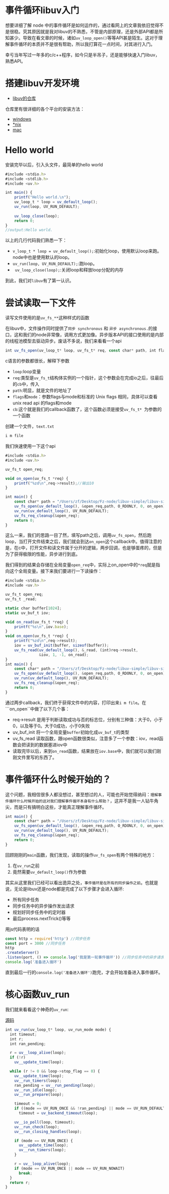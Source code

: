 # 事件循环libuv入门

想要详细了解 node 中的事件循环是如何运作的，通过看网上的文章我依旧觉得不是很稳。究其原因就是我对libuv的不熟悉，不管是内部原理，还是外部API都是所知甚少。导致在看文章的时候，诸如```uv_loop_open()```等等API甚是陌生。这对于理解事件循环的本质并不是很有帮助，所以我打算花一点时间，对其进行入门。


幸亏当年写过一年多的c/c++程序，如今只是半吊子，还是能够快速入门libuv，熟悉API。


# 搭建libuv开发环境

- [libuv的仓库](https://github.com/libuv/libuv)

仓库里有很详细的各个平台的安装方法：
- [windows](https://github.com/libuv/libuv#windows)
- [*nix](https://github.com/libuv/libuv#unix)
- [mac](https://github.com/libuv/libuv#os-x)

# Hello world

安装完毕以后，引入头文件，最简单的hello world
```js
#include <stdio.h>
#include <stdlib.h>
#include <uv.h>

int main() {
    printf("Hello world.\n");
    uv_loop_t * loop = uv_default_loop();
    uv_run(loop, UV_RUN_DEFAULT);
    
    uv_loop_close(loop);
    return 0;
}
//output:Hello world.
```
以上的几行代码我们熟悉一下：
- ```v_loop_t * loop = uv_default_loop();```:初始化loop，使用默认loop来跑。node中也是使用默认的loop。
- ```uv_run(loop, UV_RUN_DEFAULT);```:跑loop。
- ``` uv_loop_close(loop);```:关闭loop和释放loop分配的内存

到此，我们对```libuv```有了第一认识。

# 尝试读取一下文件

读写文件使用的是```uv_fs_**```这种样式的函数

在libuv中，文件操作同时提供了```同步 synchronous``` 和 ```异步 asynchronous.```的接口，这和我们的node非常像，调用方式更加像。异步版本API的接口使用的是内部的线程池模型去驱动异步。废话不多说，我们来看看一个api

```js
int uv_fs_open(uv_loop_t* loop, uv_fs_t* req, const char* path, int flags, int mode, uv_fs_cb cb)
```
c语言的参数都很长，解释下参数
- ```loop```:loop变量
- ```req```:类型是```uv_fs_t```结构体实例的一个指针，这个参数会在完成io之后，往最后的```cb```中，传入
- ```path```:明显，就是文件的地址了
- ```flags```和```mode```：参数flags与mode和标准的 Unix flags 相同，具体可以查看unix read api 的flags和mode
- ```cb```:这个就是我们的callback函数了，这个函数必须是接受```uv_fs_t* ```为参数的一个函数

创建一个文件，```text.txt```
```js
i m file
```

我们快速使用一下这个api
```js
#include <stdio.h>
#include <uv.h>

uv_fs_t open_req;

void on_open(uv_fs_t *req) {
    printf("%zd\n",req->result);//输出10
}

int main() {
    const char* path = "/Users/zf/Desktop/Fz-node/libuv-simple/libuv-simple/text.txt";
    uv_fs_open(uv_default_loop(), &open_req,path, O_RDONLY, 0, on_open);
    uv_run(uv_default_loop(), UV_RUN_DEFAULT);
    uv_fs_req_cleanup(&open_req);
    return 0;
}
```
这么一来，我们的思路一目了然，填写path之后，调用```uv_fs_open```，然后跑loop，当打开文件结束之后，我们就会到达```on_open```这个callback中。值得注意的是，在c中，打开文件和读文件属于分开的逻辑，两步回调，也是够蛋疼的，但是为了获得极限的性能，异步进行到底。

我们得到的结果会存储在全局变量```open_req```中，实际上on_open中的```*req```就是指向这个全局变量。接下来我们要进行一下读操作：
```js
#include <stdio.h>
#include <uv.h>

uv_fs_t open_req;
uv_fs_t _read;

static char buffer[1024];
static uv_buf_t iov;

void on_read(uv_fs_t *req) {
    printf("%s\n",iov.base);
}
void on_open(uv_fs_t *req) {
    printf("%zd\n",req->result);
    iov = uv_buf_init(buffer, sizeof(buffer));
    uv_fs_read(uv_default_loop(), &_read, (int)req->result,
               &iov, 1, -1, on_read);
}
int main() {
    const char* path = "/Users/zf/Desktop/Fz-node/libuv-simple/libuv-simple/text.txt";
    uv_fs_open(uv_default_loop(), &open_req,path, O_RDONLY, 0, on_open);
    uv_run(uv_default_loop(), UV_RUN_DEFAULT);
    uv_fs_req_cleanup(&open_req);
    return 0;
}
```
通过两步callback，我们终于获得文件中的内容，打印出来```i m file```。在```on_open``中做了以下几个事：
- req->result 是用于判断读取成功与否的标志位，分别有三种值：大于0，小于0，以及等于0。大于0成功，小于0失败
- uv_buf_init 将一个全局变量```buffer```初始化成```uv_buf_t```的类型
- uv_fs_read 读取函数，跟open函数很类似，注意多了一个参数：iov，read函数会把读到的数据塞进iov中
- 读取完毕以后，来到```on_read```函数，结果放在```iov.base```中，我们就可以我们刚刚文件里写的东西了。


# 事件循环什么时候开始的？

这个问题，我相信很多人都没想过，甚至想过的人，可能也开始觉得纳闷：```理解事件循环什么时候开始的这对我们理解事件循环本身有什么帮助？```，这并不是我一人钻牛角尖，而是只有搞明白这些，才能真正理解事件循环。

```js
int main() {
    const char* path = "/Users/zf/Desktop/Fz-node/libuv-simple/libuv-simple/text.txt";
    uv_fs_open(uv_default_loop(), &open_req,path, O_RDONLY, 0, on_open);
    uv_run(uv_default_loop(), UV_RUN_DEFAULT);
    uv_fs_req_cleanup(&open_req);
    return 0;
}
```
回顾刚刚的```main```函数，我们发现，读取的操作```uv_fs_open```有两个特殊的地方：
1. 在```uv_run```之前
2. 竟然需要```uv_default_loop()```作为参数

其实从这里我们已经可以看出诡异之处，```事件循环是在所有的同步操作之前```。也就是说，无论是libuv还是node都是完成了以下步骤才会进入循环:
- 所有同步任务
- 同步任务中的异步操作发出请求
- 规划好同步任务中的定时器
- 最后process.nextTrick()等等

用js代码表明的话
```js
const http = require('http') //同步任务
const port = 3000 //同步任务
http
.createServer()
.listen(port, () => console.log('我是第一轮事件循环')) //同步任务中的异步请求
console.log('准备进入循环')
```
直到最后一行的```console.log('准备进入循环')```跑完，才会开始准备进入事件循环。

# 核心函数uv_run

我们就来看看这个神奇的```uv_run```:

[源码](https://github.com/libuv/libuv/blob/v1.x/src/unix/core.c)
```js
int uv_run(uv_loop_t* loop, uv_run_mode mode) {
  int timeout;
  int r;
  int ran_pending;

  r = uv__loop_alive(loop);
  if (!r)
    uv__update_time(loop);

  while (r != 0 && loop->stop_flag == 0) {
    uv__update_time(loop);
    uv__run_timers(loop);
    ran_pending = uv__run_pending(loop);
    uv__run_idle(loop);
    uv__run_prepare(loop);

    timeout = 0;
    if ((mode == UV_RUN_ONCE && !ran_pending) || mode == UV_RUN_DEFAULT)
      timeout = uv_backend_timeout(loop);

    uv__io_poll(loop, timeout);
    uv__run_check(loop);
    uv__run_closing_handles(loop);

    if (mode == UV_RUN_ONCE) {
      uv__update_time(loop);
      uv__run_timers(loop);
    }

    r = uv__loop_alive(loop);
    if (mode == UV_RUN_ONCE || mode == UV_RUN_NOWAIT)
      break;
  }
  return r;
}
```















